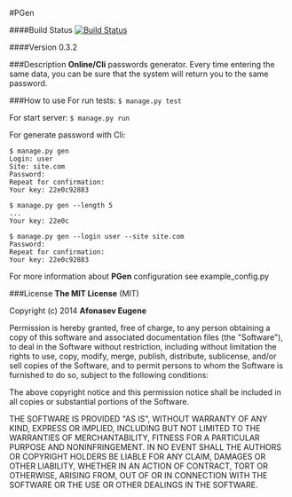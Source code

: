 #PGen

####Build Status [![Build Status](https://drone.io/github.com/Afonasev/PGen/status.png)](https://drone.io/github.com/Afonasev/PGen/latest)

####Version 0.3.2

###Description
**Online/Cli** passwords generator. Every time entering the same data, you can be sure that the system will return you to the same password.

###How to use
For run tests: `$ manage.py test`

For start server: `$ manage.py run`

For generate password with Cli:
```
$ manage.py gen
Login: user
Site: site.com
Password:
Repeat for confirmation:
Your key: 22e0c92883
```

```
$ manage.py gen --length 5
...
Your key: 22e0c
```

```
$ manage.py gen --login user --site site.com
Password:
Repeat for confirmation:
Your key: 22e0c92883
```

For more information about **PGen** configuration see example_config.py

###License
**The MIT License** (MIT)

Copyright (c) 2014 **Afonasev Eugene**

Permission is hereby granted, free of charge, to any person obtaining a copy
of this software and associated documentation files (the "Software"), to deal
in the Software without restriction, including without limitation the rights
to use, copy, modify, merge, publish, distribute, sublicense, and/or sell
copies of the Software, and to permit persons to whom the Software is
furnished to do so, subject to the following conditions:

The above copyright notice and this permission notice shall be included in all
copies or substantial portions of the Software.

THE SOFTWARE IS PROVIDED "AS IS", WITHOUT WARRANTY OF ANY KIND, EXPRESS OR
IMPLIED, INCLUDING BUT NOT LIMITED TO THE WARRANTIES OF MERCHANTABILITY,
FITNESS FOR A PARTICULAR PURPOSE AND NONINFRINGEMENT. IN NO EVENT SHALL THE
AUTHORS OR COPYRIGHT HOLDERS BE LIABLE FOR ANY CLAIM, DAMAGES OR OTHER
LIABILITY, WHETHER IN AN ACTION OF CONTRACT, TORT OR OTHERWISE, ARISING FROM,
OUT OF OR IN CONNECTION WITH THE SOFTWARE OR THE USE OR OTHER DEALINGS IN THE
SOFTWARE.
